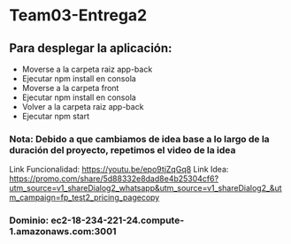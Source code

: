 # Team03-Entrega2

## Para desplegar la aplicación:
- Moverse a la carpeta raiz app-back
- Ejecutar npm install en consola
- Moverse a la carpeta front
- Ejecutar npm install en consola
- Volver a la carpeta raiz app-back
- Ejecutar npm start
    
### Nota: Debido a que cambiamos de idea base a lo largo de la duración del proyecto, repetimos el video de la idea
Link Funcionalidad: https://youtu.be/epo9tjZqGq8
Link Idea: https://promo.com/share/5d88332e8dad8e4b25304cf6?utm_source=v1_shareDialog2_whatsapp&utm_source=v1_shareDialog2_&utm_campaign=fp_test2_pricing_pagecopy

### Dominio: ec2-18-234-221-24.compute-1.amazonaws.com:3001
